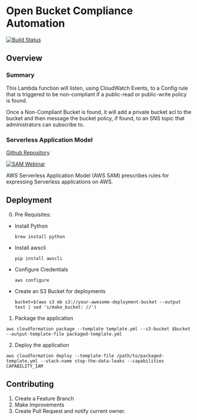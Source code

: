 # Open Bucket Compliance Automation

[![Build Status](https://travis-ci.com/stewmi/aws-cwe-publicbuckets.svg?branch=master)](https://travis-ci.com/stewmi/aws-cwe-publicbuckets)

## Overview
### Summary

This Lambda function will listen, using CloudWatch Events, to a Config rule that
is triggered to be non-compliant if a public-read or public-write policy is found.

Once a Non-Compliant Bucket is found,  it will add a private bucket acl to the bucket
and then message the bucket policy, if found, to an SNS topic that administrators
can subscribe to.

### Serverless Application Model
[Github Repository](https://github.com/awslabs/serverless-application-model)

[![SAM Webinar](https://img.youtube.com/vi/1k3XqBA2hYM/0.jpg)](http://www.youtube.com/watch?v=1k3XqBA2hYM)

AWS Serverless Application Model (AWS SAM) prescribes rules for expressing Serverless applications on AWS.

## Deployment

0. Pre Requisites:
  - Install Python

    `brew install python`

  - Install awscli

    `pip install awscli`

  - Configure Credentials

    `aws configure`

  - Create an S3 Bucket for deployments

    `bucket=$(aws s3 mb s3://your-awesome-deployment-bucket --output text | sed 's/make_bucket: //')`

1. Package the application

  `aws cloudformation package --template template.yml --s3-bucket $bucket --output-template-file packaged-template.yml`

2. Deploy the application

  `aws cloudformation deploy --template-file /path/to/packaged-template.yml --stack-name stop-the-data-leaks --capabilities CAPABILITY_IAM`


## Contributing

1. Create a Feature Branch
2. Make Improvements
3. Create Pull Request and notify current owner.
